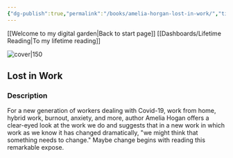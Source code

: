 ```yaml
---
{"dg-publish":true,"permalink":"/books/amelia-horgan-lost-in-work/","title":"\"Lost in Work\"","tags":["work","economy","politics","sociopolitical","non-fiction","business"]}
---
```


[[Welcome to my digital garden\|Back to start page]]
[[Dashboards/Lifetime Reading\|To my lifetime reading]]

![cover|150](http://books.google.com/books/content?id=bKXvzAEACAAJ&printsec=frontcover&img=1&zoom=1&source=gbs_api)

## Lost in Work

### Description

For a new generation of workers dealing with Covid-19, work from home, hybrid work, burnout, anxiety, and more, author Amelia Hogan offers a clear-eyed look at the work we do and suggests that in a new work in which work as we know it has changed dramatically, "we might think that something needs to change." Maybe change begins with reading this remarkable expose.
```